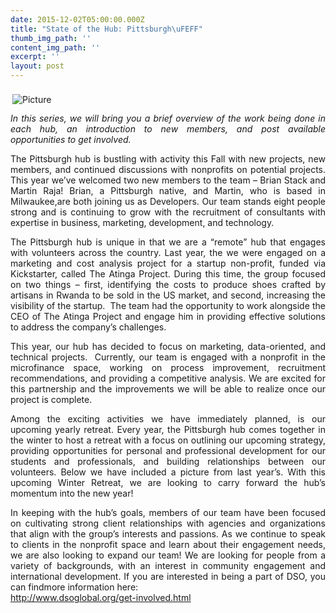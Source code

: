 ```yaml
---
date: 2015-12-02T05:00:00.000Z
title: "State of the Hub: Pittsburgh\uFEFF"
thumb_img_path: ''
content_img_path: ''
excerpt: ''
layout: post
---
```

<span class="imgPusher" style="float:left;height:0px"></span><span style="display: table;width:627px;position:relative;float:left;max-width:100%;;clear:left;margin-top:0px;*margin-top:0px"><a><img src="http://www.dsoglobal.org//uploads/2/4/1/8/24188388/7024546.jpg?609" style="margin-top: 5px; margin-bottom: 10px; margin-left: 0px; margin-right: 10px; border-width:1px;padding:3px; max-width:100%" alt="Picture" class="galleryImageBorder wsite-image" /></a><span style="display: table-caption; caption-side: bottom; font-size: 90%; margin-top: -10px; margin-bottom: 10px; text-align: center;" class="wsite-caption"></span></span> 

<div class="paragraph" style="text-align:justify;display:block;">
  <span><em>In this series, we will bring you a brief overview of the work being done in each hub, an introduction to new members, and post available opportunities to get involved. </em></p> 
  
  <p>
    The Pittsburgh hub is bustling with activity this Fall with new projects, new members, and continued discussions with nonprofits on potential projects. This year we’ve welcomed two new members to the team &#8211; Brian Stack and Martin Raja! Brian, a Pittsburgh native, and Martin, who is based in Milwaukee,are both joining us as Developers. Our team stands eight people strong and is continuing to grow with the recruitment of consultants with expertise in business, marketing, development, and technology.
  </p>
  
  <p>
    The Pittsburgh hub is unique in that we are a “remote” hub that engages with volunteers across the country. Last year, the we were engaged on a marketing and cost analysis project for a startup non-profit, funded via Kickstarter, called The Atinga Project. During this time, the group focused on two things &#8211; first, identifying the costs to produce shoes crafted by artisans in Rwanda to be sold in the US market, and second, increasing the visibility of the startup.  The team had the opportunity to work alongside the CEO of The Atinga Project and engage him in providing effective solutions to address the company’s challenges.
  </p>
  
  <p>
    This year, our hub has decided to focus on marketing, data-oriented, and technical projects.  Currently, our team is engaged with a nonprofit in the microfinance space, working on process improvement, recruitment recommendations, and providing a competitive analysis. We are excited for this partnership and the improvements we will be able to realize once our project is complete.
  </p>
  
  <p>
    Among the exciting activities we have immediately planned, is our upcoming yearly retreat. Every year, the Pittsburgh hub comes together in the winter to host a retreat with a focus on outlining our upcoming strategy, providing opportunities for personal and professional development for our students and professionals, and building relationships between our volunteers. Below we have included a picture from last year&#8217;s. With this upcoming Winter Retreat, we are looking to carry forward the hub’s momentum into the new year!
  </p>
  
  <p>
    In keeping with the hub’s goals, members of our team have been focused on cultivating strong client relationships with agencies and organizations that align with the group’s interests and passions. As we continue to speak to clients in the nonprofit space and learn about their engagement needs, we are also looking to expand our team! We are looking for people from a variety of backgrounds, with an interest in community engagement and international development. If you are interested in being a part of DSO, you can findmore information here:</span><br /><a target="_blank" href="http://www.dsoglobal.org/get-involved.html" rel="noopener noreferrer">http://www.dsoglobal.org/get-involved.html</a>
  </p></div> 
  
  <hr style="width:100%;clear:both;visibility:hidden;" />